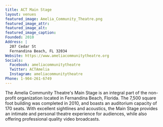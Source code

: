 ```yaml
---
title: ACT Main Stage
layout: venues
featured_image: Amelia_Community_Theatre.png
featured_image_attr:
featured_image_alt:
featured_image_caption:
Founded: 2010
Address: |
  207 Cedar St
  Fernandina Beach, FL 32034
Website: https://www.ameliacommunitytheatre.org
Socials:
  Facebook: ameliacommunitytheatre
  Twitter: ACTAmelia
  Instagram: ameliacommunitytheatre
Phone: 1-904-261-6749
---
```

The Amelia Community Theatre's Main Stage is an integral part of the non-profit organization located in Fernandina Beach, Florida. The 7,500 square foot building was completed in 2010, and boasts an auditorium capacity of 170 seats. With excellent sightlines and acoustics, the Main Stage provides an intimate and personal theatre experience for audiences, while also offering professional quality video broadcasts.